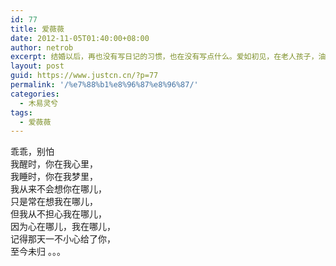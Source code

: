 ```yaml
---
id: 77
title: 爱薇薇
date: 2012-11-05T01:40:00+08:00
author: netrob
excerpt: 结婚以后，再也没有写日记的习惯，也在没有写点什么。爱如初见，在老人孩子，油盐米醋之后就只剩下先躺躺看看手机偷闲。
layout: post
guid: https://www.justcn.cn/?p=77
permalink: '/%e7%88%b1%e8%96%87%e8%96%87/'
categories:
  - 木易灵兮
tags:
  - 爱薇薇
---
```

乖乖，别怕  
我醒时，你在我心里，  
我睡时，你在我梦里，  
我从来不会想你在哪儿，  
只是常在想我在哪儿，  
但我从不担心我在哪儿，  
因为心在哪儿，我在哪儿，  
记得那天一不小心给了你，  
至今未归 。。。